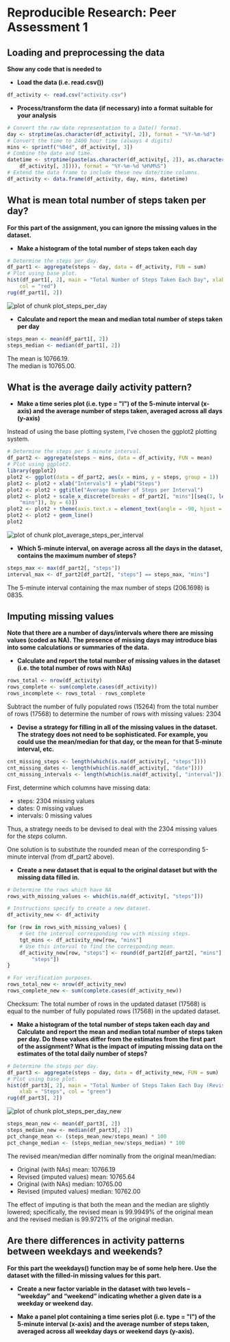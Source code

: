 # Reproducible Research: Peer Assessment 1



## Loading and preprocessing the data

__Show any code that is needed to__

* __Load the data (i.e. read.csv())__


```r
df_activity <- read.csv("activity.csv")
```


* __Process/transform the data (if necessary) into a format suitable for your analysis__


```r
# Convert the raw date representation to a Date() format.
day <- strptime(as.character(df_activity[, 2]), format = "%Y-%m-%d")
# Convert the time to 2400 hour time (always 4 digits)
mins <- sprintf("%04d", df_activity[, 3])
# Combine the date and time.
datetime <- strptime(paste(as.character(df_activity[, 2]), as.character(sprintf("%04d00", 
    df_activity[, 3]))), format = "%Y-%m-%d %H%M%S")
# Extend the data frame to include these new date/time columns.
df_activity <- data.frame(df_activity, day, mins, datetime)
```


## What is mean total number of steps taken per day?

__For this part of the assignment, you can ignore the missing values in the dataset.__

* __Make a histogram of the total number of steps taken each day__


```r
# Determine the steps per day.
df_part1 <- aggregate(steps ~ day, data = df_activity, FUN = sum)
# Plot using base plot.
hist(df_part1[, 2], main = "Total Number of Steps Taken Each Day", xlab = "Steps", 
    col = "red")
rug(df_part1[, 2])
```

![plot of chunk plot_steps_per_day](figure/plot_steps_per_day.png) 


* __Calculate and report the mean and median total number of steps taken per day__


```r
steps_mean <- mean(df_part1[, 2])
steps_median <- median(df_part1[, 2])
```


The mean is 10766.19.  
The median is 10765.00.

## What is the average daily activity pattern?

* __Make a time series plot (i.e. type = "l") of the 5-minute interval (x-axis) and the average number of steps taken, averaged across all days (y-axis)__

Instead of using the base plotting system, I've chosen the ggplot2 plotting system.


```r
# Determine the steps per 5 minute interval.
df_part2 <- aggregate(steps ~ mins, data = df_activity, FUN = mean)
# Plot using ggplot2.
library(ggplot2)
plot2 <- ggplot(data = df_part2, aes(x = mins, y = steps, group = 1))
plot2 <- plot2 + xlab("Intervals") + ylab("Steps")
plot2 <- plot2 + ggtitle("Average Number of Steps per Interval")
plot2 <- plot2 + scale_x_discrete(breaks = df_part2[, "mins"][seq(1, length(df_part2[, 
    "mins"]), by = 6)])
plot2 <- plot2 + theme(axis.text.x = element_text(angle = -90, hjust = 1))
plot2 <- plot2 + geom_line()
plot2
```

![plot of chunk plot_average_steps_per_interval](figure/plot_average_steps_per_interval.png) 


* __Which 5-minute interval, on average across all the days in the dataset, contains the maximum number of steps?__


```r
steps_max <- max(df_part2[, "steps"])
interval_max <- df_part2[df_part2[, "steps"] == steps_max, "mins"]
```


The 5-minute interval containing the max number of steps (206.1698) is 0835.

## Imputing missing values

__Note that there are a number of days/intervals where there are missing values (coded as NA). The presence of missing days may introduce bias into some calculations or summaries of the data.__

* __Calculate and report the total number of missing values in the dataset (i.e. the total number of rows with NAs)__


```r
rows_total <- nrow(df_activity)
rows_complete <- sum(complete.cases(df_activity))
rows_incomplete <- rows_total - rows_complete
```


Subtract the number of fully populated rows (15264) from the total number of rows (17568) to determine the number of rows with missing values: 2304

* __Devise a strategy for filling in all of the missing values in the dataset. The strategy does not need to be sophisticated. For example, you could use the mean/median for that day, or the mean for that 5-minute interval, etc.__


```r
cnt_missing_steps <- length(which(is.na(df_activity[, "steps"])))
cnt_missing_dates <- length(which(is.na(df_activity[, "date"])))
cnt_missing_intervals <- length(which(is.na(df_activity[, "interval"])))
```

First, determine which columns have missing data:

* steps: 2304 missing values  
* dates: 0 missing values  
* intervals: 0 missing values

Thus, a strategy needs to be devised to deal with the 2304 missing values for the _steps_ column.

One solution is to substitute the rounded mean of the corresponding 5-minute interval (from df_part2 above).

* __Create a new dataset that is equal to the original dataset but with the missing data filled in.__


```r
# Determine the rows which have NA
rows_with_missing_values <- which(is.na(df_activity[, "steps"]))

# Instructions specify to create a new dataset.
df_activity_new <- df_activity

for (row in rows_with_missing_values) {
    # Get the interval corresponding row with missing steps.
    tgt_mins <- df_activity_new[row, "mins"]
    # Use this interval to find the corresponding mean.
    df_activity_new[row, "steps"] <- round(df_part2[df_part2[, "mins"] == tgt_mins, 
        "steps"])
}

# For verification purposes.
rows_total_new <- nrow(df_activity_new)
rows_complete_new <- sum(complete.cases(df_activity_new))
```


Checksum: The total number of rows in the updated dataset (17568) is equal to the number of fully populated rows (17568) in the updated dataset.

* __Make a histogram of the total number of steps taken each day and Calculate and report the mean and median total number of steps taken per day. Do these values differ from the estimates from the first part of the assignment? What is the impact of imputing missing data on the estimates of the total daily number of steps?__


```r
# Determine the steps per day.
df_part3 <- aggregate(steps ~ day, data = df_activity_new, FUN = sum)
# Plot using base plot.
hist(df_part3[, 2], main = "Total Number of Steps Taken Each Day (Revised)", 
    xlab = "Steps", col = "green")
rug(df_part3[, 2])
```

![plot of chunk plot_steps_per_day_new](figure/plot_steps_per_day_new.png) 

```r
steps_mean_new <- mean(df_part3[, 2])
steps_median_new <- median(df_part3[, 2])
pct_change_mean <- (steps_mean_new/steps_mean) * 100
pct_change_median <- (steps_median_new/steps_median) * 100
```


The revised mean/median differ nominally from the original mean/median:

* Original (with NAs) mean: 10766.19
* Revised (imputed values) mean: 10765.64
* Original (with NAs) median: 10765.00
* Revised (imputed values) median: 10762.00

The effect of imputing is that both the mean and the median are slightly lowered; specifically, the revised mean is 99.9949% of the original mean and the revised median is 99.9721% of the original median.

## Are there differences in activity patterns between weekdays and weekends?

__For this part the weekdays() function may be of some help here. Use the dataset with the filled-in missing values for this part.__

* __Create a new factor variable in the dataset with two levels – “weekday” and “weekend” indicating whether a given date is a weekday or weekend day.__

* __Make a panel plot containing a time series plot (i.e. type = "l") of the 5-minute interval (x-axis) and the average number of steps taken, averaged across all weekday days or weekend days (y-axis).__
